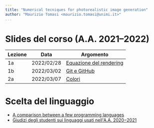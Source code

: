 ```yaml
---
title: "Numerical tecniques for photorealistic image generation"
author: "Maurizio Tomasi <maurizio.tomasi@unimi.it>"
...
```


# Slides del corso (A.A. 2021–2022)

| Lezione | Data       | Argomento                                                                 |
|---------|------------|---------------------------------------------------------------------------|
| 1a      | 2022/02/28 | [Equazione del rendering](tomasi-ray-tracing-01a-rendering-equation.html) |
| 1b      | 2022/03/02 | [Git e GitHub](tomasi-ray-tracing-01b-github.html)                        |
| 2a      | 2022/03/07 | [Colori](tomasi-ray-tracing-02a-colors.html)                              |

# Scelta del linguaggio

-   [A comparison between a few programming languages](language-comparison.html)
-   [Giudizi degli studenti sui linguaggi usati nell'A.A. 2020−2021](giudizi-linguaggio-aa2021.html)
